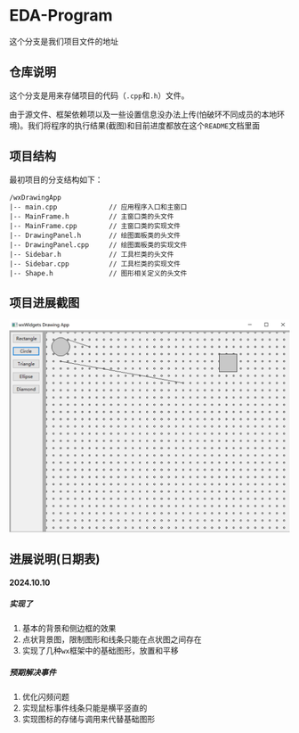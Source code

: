 # EDA-Program
这个分支是我们项目文件的地址

## 仓库说明

这个分支是用来存储项目的代码（```.cpp```和```.h```）文件。

由于源文件、框架依赖项以及一些设置信息没办法上传(怕破环不同成员的本地环境)。我们将程序的执行结果(截图)和目前进度都放在这个```README```文档里面

## 项目结构

最初项目的分支结构如下：

```
/wxDrawingApp
|-- main.cpp             // 应用程序入口和主窗口
|-- MainFrame.h          // 主窗口类的头文件
|-- MainFrame.cpp        // 主窗口类的实现文件
|-- DrawingPanel.h       // 绘图面板类的头文件
|-- DrawingPanel.cpp     // 绘图面板类的实现文件
|-- Sidebar.h            // 工具栏类的头文件
|-- Sidebar.cpp          // 工具栏类的实现文件
|-- Shape.h              // 图形相关定义的头文件
```

## 项目进展截图

![](https://github.com/hock1024always/EDA-Program/blob/Prigram/picture/2024.10.10.png)

## 进展说明(日期表)

#### 2024.10.10

##### 实现了

1. 基本的背景和侧边框的效果
2. 点状背景图，限制图形和线条只能在点状图之间存在
3. 实现了几种```wx```框架中的基础图形，放置和平移

##### 预期解决事件

1. 优化闪频问题
2. 实现鼠标事件线条只能是横平竖直的
3. 实现图标的存储与调用来代替基础图形
